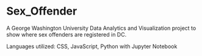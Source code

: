 # Sex_Offender

A George Washington University Data Analytics and Visualization project to show where sex offenders are registered in DC. 

Languages utilized: CSS, JavaScript, Python with Jupyter Notebook
